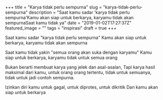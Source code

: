+++
title = "Karya tidak perlu sempurna"
slug = "karya-tidak-perlu-sempurna"
description = "Saat kamu sadar 'karya tidak perlu sempurna'Kamu akan siap untuk berkarya, karyamu tidak akan sempurnaSaat kamu tidak ya"
date = "2019-01-02T17:27:37Z"
featured_image = ""
tags = "inspirasi"
draft = true
+++ 
 
Saat kamu sadar "karya tidak perlu sempurna"
Kamu akan siap untuk berkarya, karyamu tidak akan sempurna

Saat kamu tidak yakin "semua orang akan suka dengan karyamu"
Kamu siap untuk berkarya, karyamu tidak untuk semua orang

Bukan berarti membuat karya yang jelek dan asal-asalan,
Tapi karya hasil maksimal dari kamu, untuk orang orang tertentu, tidak untuk semuanya, tidak untuk jadi contoh sempurna. 

Izinkan diri kamu untuk gagal, untuk diprotes, untuk dikritik
Dan kamu akan siap untuk berkarya